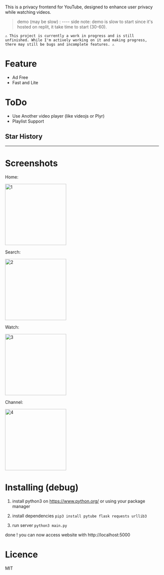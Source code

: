 <p align="center">
    <picture>
      <source media="(prefers-color-scheme: dark)" srcset="https://github.com/Mollomm1/LiteTube/blob/main/static/logo.png?raw=true">
      <source media="(prefers-color-scheme: light)" srcset="https://github.com/Mollomm1/LiteTube/blob/main/static/logo_white_theme.png?raw=true">
      <img alt="" src="">
    </picture>
</p>

This is a privacy frontend for YouTube, designed to enhance user privacy while watching videos.

> demo (may be slow) : ----
side note: demo is slow to start since it's hosted on replit, it take time to start (30-60).

`⚠️ This project is currently a work in progress and is still unfinished. While I'm actively working on it and making progress, there may still be bugs and incomplete features. ⚠️`

# Feature
* Ad Free
* Fast and Lite

# ToDo

* Use Another video player (like videojs or Plyr)
* Playlist Support

## Star History

----

# Screenshots

Home:

<img src="https://github.com/Mollomm1/LiteTube/blob/main/assets/screenshots/1.png?raw=true" alt="1" width="200"/>

Search:

<img src="https://github.com/Mollomm1/LiteTube/blob/main/assets/screenshots/2.png?raw=true" alt="2" width="200"/>

Watch:

<img src="https://github.com/Mollomm1/LiteTube/blob/main/assets/screenshots/3.png?raw=true" alt="3" width="200"/>

Channel:

<img src="https://github.com/Mollomm1/LiteTube/blob/main/assets/screenshots/4.png?raw=true" alt="4" width="200"/>

# Installing (debug)
1. install python3 on https://www.python.org/ or using your package manager

2. install dependencies
`pip3 install pytube flask requests urllib3`

3. run server
`python3 main.py`

done ! you can now access website with http://localhost:5000

# Licence
MIT
